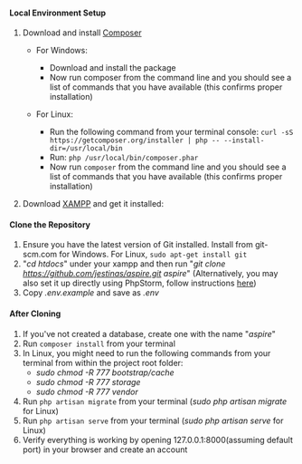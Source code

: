 #### Local Environment Setup

1. Download and install [Composer](http://getcomposer.org)

	* For Windows:
		* Download and install the package
		* Now run composer from the command line and you should see a list of commands that you have available (this confirms proper installation)
		
	* For Linux:
		* Run the following command from your terminal console: ````curl -sS https://getcomposer.org/installer | php -- --install-dir=/usr/local/bin````
		* Run: ````php /usr/local/bin/composer.phar````
		* Now run ````composer```` from the command line and you should see a list of commands that you have available (this confirms proper installation)

2. Download [XAMPP](https://www.apachefriends.org/download.html) and get it installed:

#### Clone the Repository

1. Ensure you have the latest version of Git installed. Install from git-scm.com for Windows. For Linux, ````sudo apt-get install git````
2. "*cd htdocs*" under your xampp and then run "*git clone https://github.com/jestinas/aspire.git aspire*" (Alternatively, you may also set it up directly using PhpStorm, follow instructions [here](https://www.jetbrains.com/phpstorm/help/cloning-a-repository-from-github.html))
3. Copy *.env.example* and save as *.env*

#### After Cloning

1. If you've not created a database, create one with the name "*aspire*"
2. Run ````composer install```` from your terminal
3. In Linux, you might need to run the following commands from your terminal from within the project root folder:
   * _sudo chmod -R 777 bootstrap/cache_
   * _sudo chmod -R 777 storage_
   * _sudo chmod -R 777 vendor_		
4. Run ````php artisan migrate```` from your terminal (*sudo php artisan migrate* for Linux)
5. Run ````php artisan serve```` from your terminal (*sudo php artisan serve* for Linux)
6. Verify everything is working by opening 127.0.0.1:8000(assuming default port) in your browser and create an account

